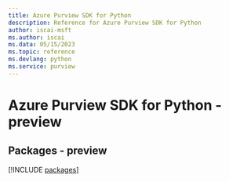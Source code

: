 ```yaml
---
title: Azure Purview SDK for Python
description: Reference for Azure Purview SDK for Python
author: iscai-msft
ms.author: iscai
ms.data: 05/15/2023
ms.topic: reference
ms.devlang: python
ms.service: purview
---
```

# Azure Purview SDK for Python - preview
## Packages - preview
[!INCLUDE [packages](purview-index.md)]